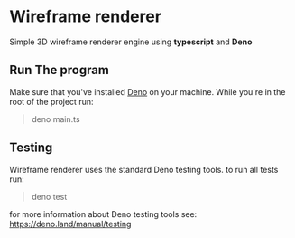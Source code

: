 # Wireframe renderer
Simple 3D wireframe renderer engine using **typescript** and **Deno**

## Run The program
Make sure that you've installed <a href="https://deno.land/" target="_blank">Deno</a> on your machine. While you're in the root of the project run:

> deno main.ts 

## Testing
Wireframe renderer uses the standard Deno testing tools. to run all tests run:
> deno test

for more information about Deno testing tools see: <a href="https://deno.land/manual/testing" target="_blank">https://deno.land/manual/testing</a>